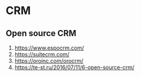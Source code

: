 # CRM
## Open source CRM
1. https://www.espocrm.com/
2. https://suitecrm.com/
3. https://oroinc.com/orocrm/
4. https://te-st.ru/2016/07/11/6-open-source-crm/

